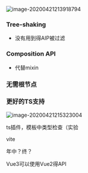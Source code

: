 ![image-20200421213918794](C:\Users\85066\AppData\Roaming\Typora\typora-user-images\image-20200421213918794.png)

### Tree-shaking 

- 没有用到得AIP被过滤

### Composition API

- 代替mixin

### 无需根节点

### <???>

### <Suspense>

### 更好的TS支持

![image-20200421215323004](C:\Users\85066\AppData\Roaming\Typora\typora-user-images\image-20200421215323004.png)

ts插件，模板中类型检查（实验



vite



年中？终？



Vue3可以使用Vue2得API